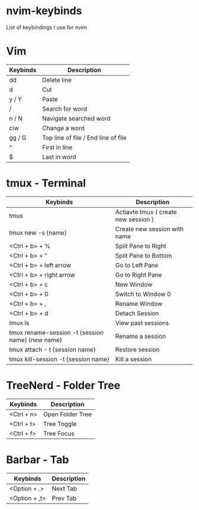 # nvim-keybinds
List of keybindings I use for nvim

# Vim 
| Keybinds  | Description |
| ------------- | ------------- |
|  dd  | Delete line  |
| d   | Cut |
| y / Y | Paste |
| / | Search for word |
| n / N | Navigate searched word |
| ciw | Change a word |
| gg / G | Top line of file / End line of file |
| ^ | First in line |
| $ | Last in word |

# tmux - Terminal
| Keybinds  | Description |
| ------------- | ------------- |
|  tmux  | Actiavte tmux ( create new session ) |
|  tmux new -s {name} | Create new session with name |
|  <Ctrl + b> + %  | Split Pane to Right |
|  <Ctrl + b> + "  | Split Pane to Bottom |
| <Ctrl + b> + left arrow  | Go to Left Pane  |
| <Ctrl + b> + right arrow | Go to Right Pane |
|  <Ctrl + b> + c  | New Window |
|  <Ctrl + b> + 0  | Switch to Window 0 |
|  <Ctrl + b> + ,  | Rename Window 
|  <Ctrl + b> + d  | Detach Session |
|  tmux ls  | View past sessions |
|  tmux rename-session -t {session name} {new name}  | Rename a session |
|  tmux attach - t {session name}  | Restore session |
|  tmux kill-session -t {session name}  | Kill a session |

# TreeNerd - Folder Tree
| Keybinds  | Description |
| ------------- | ------------- |
|  <Ctrl + n>  | Open Folder Tree  |
| <Ctrl + t>   | Tree Toggle |
| <Ctrl + f> | Tree Focus |

# Barbar - Tab 
| Keybinds  | Description |
| ------------- | ------------- |
|  <Option + .>  | Next Tab  |
| <Option + ,t>   | Prev Tab |
